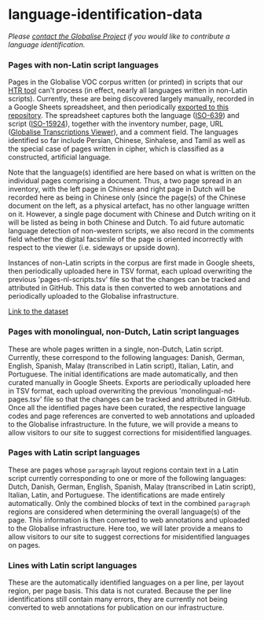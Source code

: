 # language-identification-data

_Please [contact the Globalise Project](https://globalise.huygens.knaw.nl/contact-us/) if you would like to contribute a language identification._

### Pages with non-Latin script languages

Pages in the Globalise VOC corpus written (or printed) in scripts that our [HTR tool](https://github.com/knaw-huc/loghi) can't process (in effect, nearly all languages written in non-Latin scripts). Currently, these are being discovered largely manually, recorded in a Google Sheets spreadsheet, and then periodically [exported to this repository](https://github.com/globalise-huygens/language-identification-data/blob/main/non-latin-script-pages). The spreadsheet captures both the language ([ISO-639](https://en.wikipedia.org/wiki/ISO_639)) and script ([ISO-15924](https://en.wikipedia.org/wiki/ISO_15924)), together with the inventory number, page, URL ([Globalise Transcriptions Viewer](https://transcriptions.globalise.huygens.knaw.nl/)), and a comment field. The languages identified so far include Persian, Chinese, Sinhalese, and Tamil as well as the special case of pages written in cipher, which is classified as a constructed, artificial language. 

Note that the language(s) identified are here based on what is written on the individual pages comprising a document. Thus, a two page spread in an inventory, with the left page in Chinese and right page in Dutch will be recorded here as being in Chinese only (since the page(s) of the Chinese document on the left, as a physical artefact, has no other language written on it. However, a single page document with Chinese and Dutch writing on it will be listed as being in both Chinese and Dutch. To aid future automatic language detection of non-western scripts, we also record in the comments field whether the digital facsimile of the page is oriented incorrectly with respect to the viewer (i.e. sideways or upside down). 

Instances of non-Latin scripts in the corpus are first made in Google sheets, then periodically uploaded here in TSV format, each upload overwriting the previous 'pages-nl-scripts.tsv' file so that the changes can be tracked and attributed in GitHub. This data is then converted to web annotations and periodically uploaded to the Globalise infrastructure.

[Link to the dataset](non-latin-script-pages)

### Pages with monolingual, non-Dutch, Latin script languages

These are whole pages written in a single, non-Dutch, Latin script. Currently, these correspond to the following languages: Danish, German, English, Spanish, Malay (transcribed in Latin script), Italian, Latin, and Portuguese. The initial identifications are made automatically, and then curated manually in Google Sheets. Exports are periodically uploaded here in TSV format, each upload overwriting the previous 'monolingual-nd-pages.tsv' file so that the changes can be tracked and attributed in GitHub. Once all the identified pages have been curated, the respective language codes and page references are converted to web annotations and uploaded to the Globalise infrastructure. In the future, we will provide a means to allow visitors to our site to suggest corrections for misidentified languages.

### Pages with Latin script languages

These are pages whose `paragraph` layout regions contain text in a Latin script currently corresponding to one or more of the following languages: Dutch, Danish, German, English, Spanish, Malay (transcribed in Latin script), Italian, Latin, and Portuguese. The identifications are made entirely automatically. Only the combined blocks of text in the combined `paragraph` regions are considered when determining the overall language(s) of the page. This information is then converted to web annotations and uploaded to the Globalise infrastructure. Here too, we will later provide a means to allow visitors to our site to suggest corrections for misidentified languages on  pages.

### Lines with Latin script languages

These are the automatically identified languages on a per line, per layout region, per page basis. This data is not curated. Because the per line identifications still contain many errors, they are currently not being converted to web annotations for publication on our infrastructure. 

